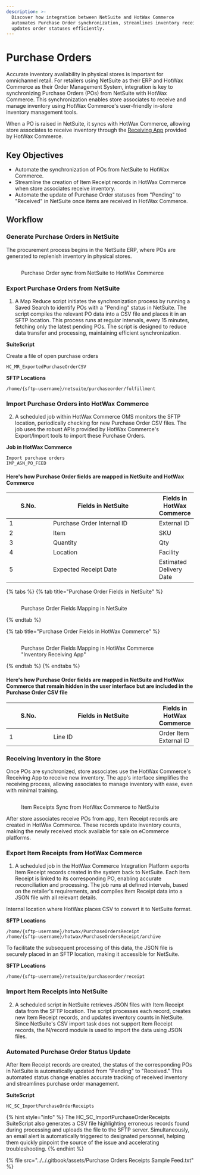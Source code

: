 ```yaml
---
description: >-
  Discover how integration between NetSuite and HotWax Commerce
  automates Purchase Order synchronization, streamlines inventory receipt, and
  updates order statuses efficiently.
---
```


# Purchase Orders

Accurate inventory availability in physical stores is important for omnichannel retail. For retailers using NetSuite as their ERP and HotWax Commerce as their Order Management System, integration is key to synchronizing Purchase Orders (POs) from NetSuite with HotWax Commerce. This synchronization enables store associates to receive and manage inventory using HotWax Commerce's user-friendly in-store inventory management tools.

When a PO is raised in NetSuite, it syncs with HotWax Commerce, allowing store associates to receive inventory through the [Receiving App](https://docs.hotwax.co/documents/store-operations/inventory/receiving) provided by HotWax Commerce.

## Key Objectives

* Automate the synchronization of POs from NetSuite to HotWax Commerce.
* Streamline the creation of Item Receipt records in HotWax Commerce when store associates receive inventory.
* Automate the update of Purchase Order statuses from "Pending" to "Received" in NetSuite once items are received in HotWax Commerce.

## Workflow

### Generate Purchase Orders in NetSuite

The procurement process begins in the NetSuite ERP, where POs are generated to replenish inventory in physical stores.

<figure><img src="../../.gitbook/assets/POsync.png" alt=""><figcaption><p>Purchase Order sync from NetSuite to HotWax Commerce</p></figcaption></figure>

### Export Purchase Orders from NetSuite

1. A Map Reduce script initiates the synchronization process by running a Saved Search to identify POs with a "Pending" status in NetSuite. The script compiles the relevant PO data into a CSV file and places it in an SFTP location. This process runs at regular intervals, every 15 minutes, fetching only the latest pending POs. The script is designed to reduce data transfer and processing, maintaining efficient synchronization.

**SuiteScript**

Create a file of open purchase orders

```
HC_MR_ExportedPurchaseOrderCSV
```

**SFTP Locations**

```
/home/{sftp-username}/netsuite/purchaseorder/fulfillment
```

### Import Purchase Orders into HotWax Commerce

2. A scheduled job within HotWax Commerce OMS monitors the SFTP location, periodically checking for new Purchase Order CSV files. The job uses the robust APIs provided by HotWax Commerce's Export/Import tools to import these Purchase Orders.

**Job in HotWax Commerce**

```
Import purchase orders
IMP_ASN_PO_FEED
```

#### Here's how Purchase Order fields are mapped in NetSuite and HotWax Commerce

<table><thead><tr><th width="113">S.No.</th><th width="303.83249581239534">Fields in NetSuite</th><th>Fields in HotWax Commerce</th></tr></thead><tbody><tr><td>1</td><td>Purchase Order Internal ID</td><td>External ID</td></tr><tr><td>2</td><td>Item</td><td>SKU</td></tr><tr><td>3</td><td>Quantity</td><td>Qty</td></tr><tr><td>4</td><td>Location</td><td>Facility</td></tr><tr><td>5</td><td>Expected Receipt Date</td><td>Estimated Delivery Date</td></tr></tbody></table>

{% tabs %}
{% tab title="Purchase Order Fields in NetSuite" %}
<figure><img src="../../.gitbook/assets/purchaseOrderNS.png" alt=""><figcaption><p>Purchase Order Fields Mapping in NetSuite</p></figcaption></figure>
{% endtab %}

{% tab title="Purchase Order Fields in HotWax Commerce" %}
<figure><img src="../../.gitbook/assets/purchaseOrder.png" alt=""><figcaption><p>Purchase Order Fields Mapping in HotWax Commerce "Inventory Receiving App"</p></figcaption></figure>
{% endtab %}
{% endtabs %}

#### Here's how Purchase Order fields are mapped in NetSuite and HotWax Commerce that remain hidden in the user interface but are included in the Purchase Order CSV file

<table><thead><tr><th width="113">S.No.</th><th width="300.83249581239534">Fields in NetSuite</th><th>Fields in HotWax Commerce</th></tr></thead><tbody><tr><td>1</td><td>Line ID</td><td>Order Item External ID</td></tr></tbody></table>

### Receiving Inventory in the Store

Once POs are synchronized, store associates use the HotWax Commerce's Receiving App to receive new inventory. The app's interface simplifies the receiving process, allowing associates to manage inventory with ease, even with minimal training.

<figure><img src="../../.gitbook/assets/syncItemreceipts.png" alt=""><figcaption><p>Item Receipts Sync from HotWax Commerce to NetSuite</p></figcaption></figure>

After store associates receive POs from app, Item Receipt records are created in HotWax Commerce. These records update inventory counts, making the newly received stock available for sale on eCommerce platforms.

### Export Item Receipts from HotWax Commerce

1. A scheduled job in the HotWax Commerce Integration Platform exports Item Receipt records created in the system back to NetSuite. Each Item Receipt is linked to its corresponding PO, enabling accurate reconciliation and processing. The job runs at defined intervals, based on the retailer's requirements, and compiles Item Receipt data into a JSON file with all relevant details.

Internal location where HotWax places CSV to convert it to NetSuite format.

**SFTP Locations**

```
/home/{sftp-username}/hotwax/PurchaseOrdersReceipt
/home/{sftp-username}/hotwax/PurchaseOrdersReceipt/archive
```

To facilitate the subsequent processing of this data, the JSON file is securely placed in an SFTP location, making it accessible for NetSuite.

**SFTP Locations**

```
/home/{sftp-username}/netsuite/purchaseorder/receipt
```

### Import Item Receipts into NetSuite

2. A scheduled script in NetSuite retrieves JSON files with Item Receipt data from the SFTP location. The script processes each record, creates new Item Receipt records, and updates inventory counts in NetSuite. Since NetSuite's CSV import task does not support Item Receipt records, the N/record module is used to import the data using JSON files.

### Automated Purchase Order Status Update

After Item Receipt records are created, the status of the corresponding POs in NetSuite is automatically updated from "Pending" to "Received." This automated status change enables accurate tracking of received inventory and streamlines purchase order management.

**SuiteScript**

```
HC_SC_ImportPurchaseOrderReceipts
```

{% hint style="info" %}
The HC\_SC\_ImportPurchaseOrderReceipts SuiteScript also generates a CSV file highlighting erroneous records found during processing and uploads the file to the SFTP server. Simultaneously, an email alert is automatically triggered to designated personnel, helping them quickly pinpoint the source of the issue and accelerating troubleshooting.
{% endhint %}

{% file src="../../.gitbook/assets/Purchase Orders Receipts Sample Feed.txt" %}
